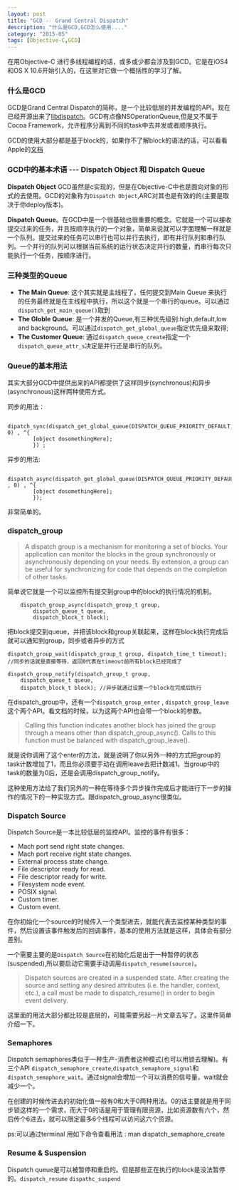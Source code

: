 ```yaml
---
layout: post
title: "GCD -- Grand Central Dispatch"
description: "什么是GCD,GCD怎么使用...."
category: "2015-05"
tags: [Objective-C,GCD]
---
```


在用Objective-C 进行多线程编程的话，或多或少都会涉及到GCD。它是在iOS4和OS X 10.6开始引入的，在这里对它做一个概括性的学习了解。

### 什么是GCD

GCD是Grand Central Dispatch的简称，是一个比较低层的并发编程的API。现在已经开源出来了[libdispatch](http://libdispatch.macosforge.org)。GCD有点像NSOperationQueue,但是又不属于Cocoa Framework，允许程序分离到不同的task中去并发或者顺序执行。

GCD的使用大部分都是基于block的，如果你不了解block的语法的话，可以看看Apple的[文档](https://developer.apple.com/library/prerelease/ios/documentation/Cocoa/Conceptual/Blocks/Articles/bxGettingStarted.html#//apple_ref/doc/uid/TP40007502-CH7-SW1)


### GCD中的基本术语 --- Dispatch Object 和 Dispatch Queue

 **Dispatch Object** GCD虽然是c实现的，但是在Objective-C中也是面向对象的形式的去使用。GCD的对象称为`Dispatch Object`,ARC对其也是有效的的(主要是取决于你deploy版本)。

 **Dispatch Queue**。在GCD中是一个很基础也很重要的概念。它就是一个可以接收提交过来的任务，并且按顺序执行的一个对象，简单来说就可以字面理解一样就是一个队列。提交过来的任务可以串行也可以并行去执行，即有并行队列和串行队列。一个并行的队列可以根据当前系统的运行状态决定并行的数量，而串行每次只能执行一个任务，按顺序进行。

### 三种类型的Queue

 * **The Main Queue**: 这个其实就是主线程了，任何提交到Main Queue 来执行的任务最终就是在主线程中执行，所以这个就是一个串行的queue。可以通过`dispatch_get_main_queue()`取到
 * **The Globle Queue**: 是一个并发的Queue,有三种优先级别:high,default,low and background。可以通过`dispatch_get_global_queue`指定优先级来取得;
 * **The Customer Queue**: 通过`dispatch_queue_create`指定一个`dispatch_queue_attr_s`决定是并行还是串行的队列。

### Queue的基本用法

其实大部分GCD中提供出来的API都提供了这样同步(synchronous)和异步(asynchronous)这样两种使用方式。

同步的用法：

		dipatch_sync(dispatch_get_global_queue(DISPATCH_QUEUE_PRIORITY_DEFAULT, 0) , ^{
			[object dosomethingHere];
			}) ;

异步的用法: 

		dispatch_async(dispatch_get_global_queue(DISPATCH_QUEUE_PRIORITY_DEFAULT , 0) , ^{
			[object dosomethingHere];
			});

非常简单的。


### dispatch_group 

> A dispatch group is a mechanism for monitoring a set of blocks. Your application can monitor the blocks in the group synchronously or asynchronously depending on your needs. By extension, a group can be useful for synchronizing for code that depends on the completion of other tasks.

简单说它就是一个可以监控所有提交到group中的block的执行情况的机制。
	
		dispatch_group_async(dispatch_group_t group,
			dispatch_queue_t queue,
			dispatch_block_t block);

把block提交到queue，并把该block和group关联起来，这样在block执行完成后就可以通知到group，同步或者异步的方式

	dispatch_group_wait(dispatch_group_t group, dispatch_time_t timeout); 
	//同步的话就是直接等待，返回0代表在timeout前所有block已经完成了

	dispatch_group_notify(dispatch_group_t group,
		dispatch_queue_t queue,
		dispatch_block_t block); //异步就通过设置一个block在完成后执行



在dispatch_group中，还有一个`dispatch_group_enter` , `dispatch_group_leave`这个两个API。看文档的时候，以为这两个API也会带一个block的参数。

> Calling this function indicates another block has joined the group through
  a means other than dispatch_group_async(). Calls to this function must be
  balanced with dispatch_group_leave().


就是说你调用了这个enter的方法，就是说明了你以另外一种的方式把group的task计数增加了1，而且你必须要手动在调用leave去把计数减1。当group中的task的数量为0后，还是会调用dispatch_group_notify。

这种使用方法给了我们另外的一种在等待多个异步操作完成后才能进行下一步的操作的情况下的一种实现方式。跟dispatch_group_async很类似。


### Dispatch Source

Dispatch Source是一本比较低层的监控API。监控的事件有很多：

* Mach port send right state changes.
* Mach port receive right state changes.
* External process state change.
* File descriptor ready for read.
* File descriptor ready for write.
* Filesystem node event.
* POSIX signal.
* Custom timer.
* Custom event.

在你初始化一个source的时候传入一个类型进去，就能代表去监控某种类型的事件，然后设置该事件触发后的回调事件，基本的使用方法就是这样，具体会有部分差别。

一个需要主要的是`Dispatch Source`在初始化后是出于一种暂停的状态(suspended),所以要启动它需要手动调用`dispatch_resume(source)`。 

> Dispatch sources are created in a suspended state. After creating the
  source and setting any desired attributes (i.e. the handler, context, etc.),
  a call must be made to dispatch_resume() in order to begin event delivery.


这里面的用法大部分都比较是底层的，可能需要另起一片文章去写了。这里件简单介绍一下。

### Semaphores

Dispatch semaphores类似于一种生产-消费者这种模式(也可以用锁去理解)。有三个API `dispatch_semaphore_create`,`dispatch_semaphore_signal`和`dispatch_semaphore_wait`。通过signal会增加一个可以消费的信号量，wait就会减少一个。

在创建的时候传进去的初始化值一般有0和大于0两种用法。0的话主要就是用于同步锁这样的一个需求，而大于0的话是用于管理有限资源，比如资源数有六个，然后传个6进去，就可以限定最多6个线程可以访问这六个资源。

ps:可以通过terminal 用如下命令查看用法 : man dispatch_semaphore_create 


### Resume & Suspension 

Dispatch queue是可以被暂停和重启的。但是那些正在执行的block是没法暂停的。`dispatch_resume` `dispathc_suspend`
	













